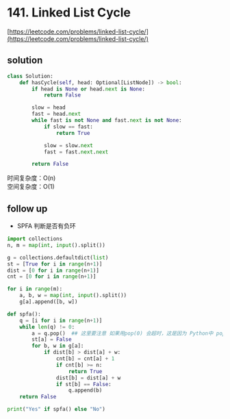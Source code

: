 # 141. Linked List Cycle
[https://leetcode.com/problems/linked-list-cycle/](https://leetcode.com/problems/linked-list-cycle/)


## solution

```python
class Solution:
    def hasCycle(self, head: Optional[ListNode]) -> bool:
        if head is None or head.next is None:
            return False

        slow = head
        fast = head.next
        while fast is not None and fast.next is not None:
            if slow == fast:
                return True

            slow = slow.next
            fast = fast.next.next

        return False
```
时间复杂度：O(n) <br>
空间复杂度：O(1)


## follow up

- SPFA 判断是否有负环
```python
import collections
n, m = map(int, input().split())

g = collections.defaultdict(list)
st = [True for i in range(n+1)]
dist = [0 for i in range(n+1)]
cnt = [0 for i in range(n+1)]

for i in range(m):
    a, b, w = map(int, input().split())
    g[a].append([b, w])

def spfa():
    q = [i for i in range(n+1)]
    while len(q) != 0:
        a = q.pop()  ## 这里要注意 如果用pop(0) 会超时，这是因为 Python中 pop(0)复杂度O(n),pop()是O(1)
        st[a] = False
        for b, w in g[a]:
            if dist[b] > dist[a] + w:
                cnt[b] = cnt[a] + 1
                if cnt[b] >= n:
                    return True
                dist[b] = dist[a] + w
                if st[b] == False:
                    q.append(b)
    return False

print("Yes" if spfa() else "No")
```
